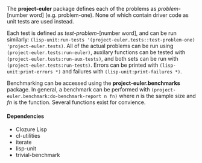 The **project-euler** package defines each of the problems as *problem-*[number word] (e.g. problem-one). None of which contain driver code as unit tests are used instead.

Each test is defined as *test-problem-*[number word], and can be run similarly: ```(lisp-unit:run-tests '(project-euler.tests::test-problem-one) 'project-euler.tests)```. All of the actual problems can be run using ```(project-euler.tests:run-euler)```, auxilary functions can be tested with ```(project-euler.tests:run-aux-tests)```, and both sets can be run with ```(project-euler.tests:run-tests)```.  Errors can be printed with ```(lisp-unit:print-errors *)``` and failures with ```(lisp-unit:print-failures *)```.

Benchmarking can be accessed using the **project-euler.benchmarks** package. In general, a benchmark can be performed with ```(project-euler.benchmark:do-benchmark-report n fn)``` where *n* is the sample size and *fn* is the function. Several functions exist for convience.

#### Dependencies
* Clozure Lisp
* cl-utilities
* iterate
* lisp-unit
* trivial-benchmark